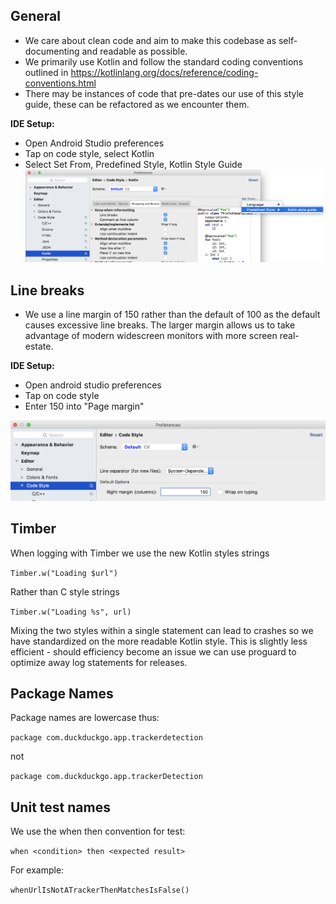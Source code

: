 ## General
* We care about clean code and aim to make this codebase as self-documenting and readable as possible.
* We primarily use Kotlin and follow the standard coding conventions outlined in https://kotlinlang.org/docs/reference/coding-conventions.html
* There may be instances of code that pre-dates our use of this style guide, these can be refactored as we encounter them.

**IDE Setup:**
* Open Android Studio preferences
* Tap on code style, select Kotlin
* Select Set From, Predefined Style, Kotlin Style Guide
![Setting kotlin style screenshot](IDE_kotlin_style.png)

## Line breaks
* We use a line margin of 150 rather than the default of 100 as the default causes excessive line breaks. The larger margin allows us to take advantage of modern widescreen monitors with more screen real-estate.

**IDE Setup:**
* Open android studio preferences
* Tap on code style
* Enter 150 into "Page margin"

![Setting kotlin style screenshot](IDE_line_wrap.png)


## Timber
When logging with Timber we use the new Kotlin styles strings

```Timber.w("Loading $url")```

Rather than C style strings

```Timber.w("Loading %s", url)```

Mixing the two styles within a single statement can lead to crashes so we have standardized on the more readable Kotlin style. This is slightly less efficient - should efficiency become an issue we can use proguard to optimize away log statements for releases.

## Package Names
Package names are lowercase thus:

```package com.duckduckgo.app.trackerdetection```

not

```package com.duckduckgo.app.trackerDetection```

## Unit test names
We use the when then convention for test:

```when <condition> then <expected result>```

For example:

```whenUrlIsNotATrackerThenMatchesIsFalse()```
